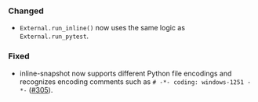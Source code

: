 ### Changed

- `External.run_inline()` now uses the same logic as `External.run_pytest`.

### Fixed

- inline-snapshot now supports different Python file encodings and recognizes encoding comments such as `# -*- coding: windows-1251 -*-` ([#305](https://github.com/15r10nk/inline-snapshot/issues/305)).
